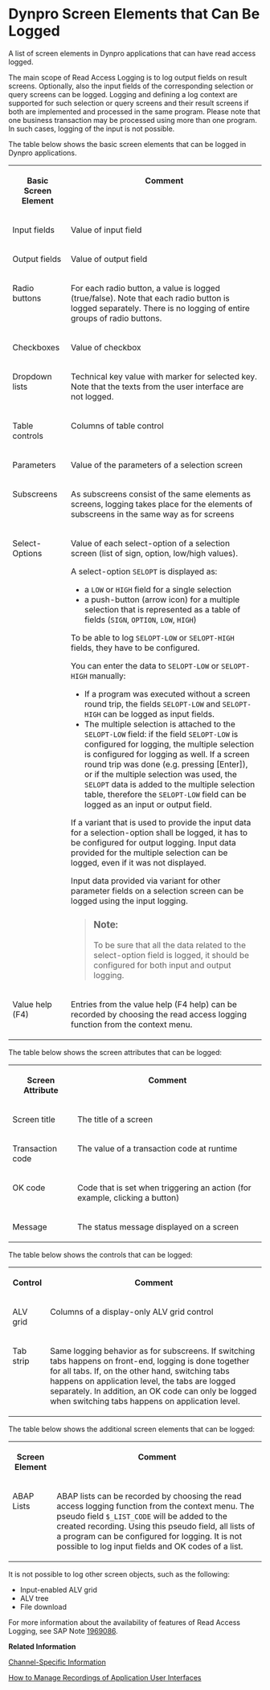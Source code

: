 <!-- loioe9ea22491efb46b5ac36fbd75b02478f -->

# Dynpro Screen Elements that Can Be Logged

A list of screen elements in Dynpro applications that can have read access logged.

The main scope of Read Access Logging is to log output fields on result screens. Optionally, also the input fields of the corresponding selection or query screens can be logged. Logging and defining a log context are supported for such selection or query screens and their result screens if both are implemented and processed in the same program. Please note that one business transaction may be processed using more than one program. In such cases, logging of the input is not possible.

The table below shows the basic screen elements that can be logged in Dynpro applications.


<table>
<tr>
<th valign="top">

Basic Screen Element



</th>
<th valign="top">

Comment



</th>
</tr>
<tr>
<td valign="top">

Input fields



</td>
<td valign="top">

Value of input field



</td>
</tr>
<tr>
<td valign="top">

Output fields



</td>
<td valign="top">

Value of output field



</td>
</tr>
<tr>
<td valign="top">

Radio buttons



</td>
<td valign="top">

For each radio button, a value is logged \(true/false\). Note that each radio button is logged separately. There is no logging of entire groups of radio buttons.



</td>
</tr>
<tr>
<td valign="top">

Checkboxes



</td>
<td valign="top">

Value of checkbox



</td>
</tr>
<tr>
<td valign="top">

Dropdown lists



</td>
<td valign="top">

Technical key value with marker for selected key. Note that the texts from the user interface are not logged.



</td>
</tr>
<tr>
<td valign="top">

Table controls



</td>
<td valign="top">

Columns of table control



</td>
</tr>
<tr>
<td valign="top">

Parameters



</td>
<td valign="top">

Value of the parameters of a selection screen



</td>
</tr>
<tr>
<td valign="top">

Subscreens



</td>
<td valign="top">

As subscreens consist of the same elements as screens, logging takes place for the elements of subscreens in the same way as for screens



</td>
</tr>
<tr>
<td valign="top">

Select-Options



</td>
<td valign="top">

Value of each select-option of a selection screen \(list of sign, option, low/high values\).

A select-option `SELOPT` is displayed as:

-   a `LOW` or `HIGH` field for a single selection
-   a push-button \(arrow icon\) for a multiple selection that is represented as a table of fields \(`SIGN`, `OPTION`, `LOW`, `HIGH`\)

To be able to log `SELOPT-LOW` or `SELOPT-HIGH` fields, they have to be configured.

You can enter the data to `SELOPT-LOW` or `SELOPT-HIGH` manually:

-   If a program was executed without a screen round trip, the fields `SELOPT-LOW` and `SELOPT-HIGH` can be logged as input fields.
-   The multiple selection is attached to the `SELOPT-LOW` field: if the field `SELOPT-LOW` is configured for logging, the multiple selection is configured for logging as well. If a screen round trip was done \(e.g. pressing [Enter\]\), or if the multiple selection was used, the `SELOPT` data is added to the multiple selection table, therefore the `SELOPT-LOW` field can be logged as an input or output field.

If a variant that is used to provide the input data for a selection-option shall be logged, it has to be configured for output logging. Input data provided for the multiple selection can be logged, even if it was not displayed.

Input data provided via variant for other parameter fields on a selection screen can be logged using the input logging.

> ### Note:  
> To be sure that all the data related to the select-option field is logged, it should be configured for both input and output logging.



</td>
</tr>
<tr>
<td valign="top">

Value help \(F4\)



</td>
<td valign="top">

Entries from the value help \(F4 help\) can be recorded by choosing the read access logging function from the context menu.



</td>
</tr>
</table>

The table below shows the screen attributes that can be logged:


<table>
<tr>
<th valign="top">

Screen Attribute



</th>
<th valign="top">

Comment



</th>
</tr>
<tr>
<td valign="top">

Screen title



</td>
<td valign="top">

The title of a screen



</td>
</tr>
<tr>
<td valign="top">

Transaction code



</td>
<td valign="top">

The value of a transaction code at runtime



</td>
</tr>
<tr>
<td valign="top">

OK code



</td>
<td valign="top">

Code that is set when triggering an action \(for example, clicking a button\)



</td>
</tr>
<tr>
<td valign="top">

Message



</td>
<td valign="top">

The status message displayed on a screen



</td>
</tr>
</table>

The table below shows the controls that can be logged:


<table>
<tr>
<th valign="top">

Control



</th>
<th valign="top">

Comment



</th>
</tr>
<tr>
<td valign="top">

ALV grid



</td>
<td valign="top">

Columns of a display-only ALV grid control



</td>
</tr>
<tr>
<td valign="top">

Tab strip



</td>
<td valign="top">

Same logging behavior as for subscreens. If switching tabs happens on front-end, logging is done together for all tabs. If, on the other hand, switching tabs happens on application level, the tabs are logged separately. In addition, an OK code can only be logged when switching tabs happens on application level.



</td>
</tr>
</table>

The table below shows the additional screen elements that can be logged:


<table>
<tr>
<th valign="top">

Screen Element



</th>
<th valign="top">

Comment



</th>
</tr>
<tr>
<td valign="top">

ABAP Lists



</td>
<td valign="top">

ABAP lists can be recorded by choosing the read access logging function from the context menu. The pseudo field `$_LIST_CODE` will be added to the created recording. Using this pseudo field, all lists of a program can be configured for logging. It is not possible to log input fields and OK codes of a list.



</td>
</tr>
</table>

It is not possible to log other screen objects, such as the following:

-   Input-enabled ALV grid
-   ALV tree
-   File download

For more information about the availability of features of Read Access Logging, see SAP Note [1969086](https://launchpad.support.sap.com/#/notes/1969086).

**Related Information**  


[Channel-Specific Information](Channel-Specific_Information_24c7399.md "The Read Access Logging framework handles the channels generically, but each channel configuration is specific.")

[How to Manage Recordings of Application User Interfaces](How_to_Manage_Recordings_of_Application_User_Interfaces_ae187d4.md "To use Read Access Logging with user interface technologies like Web Dynpro and Dynpro, you first identify the log-relevant fields. Read Access Logging provides a user interface recorder to identify those fields.")


